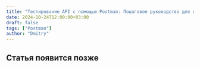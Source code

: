 ```yaml
---
title: "Тестирование API с помощью Postman: Пошаговое руководство для новичков"
date: 2024-10-24T12:00:00+03:00
draft: false
tags: ["Postman"]
author: "Dmitry"
---
```


## Статья появится позже